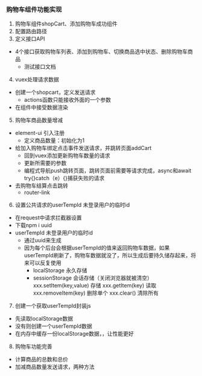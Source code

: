 ### 购物车组件功能实现
1. 购物车组件shopCart、添加购物车成功组件
2. 配置路由路径
3. 定义接口API
- 4个接口获取购物车列表、添加到购物车、切换商品选中状态、删除购物车商品
    - 测试接口文档
4. vuex处理请求数据
- 创建一个shopcart，定义发送请求
    - actions函数只能接收外面的一个参数
- 在组件中接受数据渲染
5. 购物车商品数量增减
- element-ui 引入注册
    - 定义商品数量：初始化为1
- 给加入购物车绑定点击事件发送请求，并跳转页面addCart
    - 回到vuex添加更新购物车数量的请求
    - 更新所需要的参数
    - 编程式导航push跳转页面，跳转页面前需要等请求完成，async和await try{}catch（e）{}捕获失败的请求
- 去购物车结算点击跳转
    - router-link
6. 设置公共请求的userTempId 未登录用户的临时id
- 在request中请求拦截器设置
- 下载npm i uuid
- userTempId 未登录用户的临时id
    - 通过uuid来生成
    - 因为每个后台会根据userTempId的值来返回购物车数据，如果userTempId刷新了，购物车数据就没了，所以生成后要持久储存起来，将来可以反复使用
        - localStorage 永久存储
        - sessionStorage 会话存储（关闭浏览器就被清空）
        xxx.setItem(key,value) 存储
        xxx.getItem(key) 读取
        xxx.removeItem(key) 删除单个
        xxx.clear() 清除所有
7. 创建一个获取userTempId封装js
- 先读取localStorage数据
- 没有则创建一个userTempId数据
- 在内存中缓存一份localStorage数据，，让性能更好

8. 购物车功能完善
- 计算商品的总数和总价
- 加减商品数量发送请求，两种方法          


